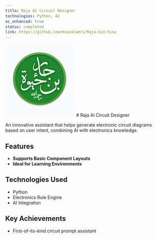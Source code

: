 ```yaml
---
title: Raja AI Circuit Designer
technologies: Python, AI
ai_enhanced: true
status: completed
link: https://github.com/muazalamri/Raja-bin-hioa
---
```

<img src="تنزيل.jpeg">
# Raja AI Circuit Designer

An innovative assistant that helps generate electronic circuit diagrams based on user intent, combining AI with electronics knowledge.

## Features

- **Supports Basic Component Layouts**
- **Ideal for Learning Environments**

## Technologies Used

- Python
- Electronics Rule Engine
- AI Integration

## Key Achievements

- First-of-its-kind circuit prompt assistant
